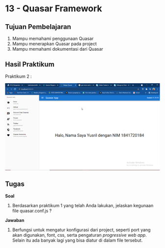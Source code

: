 # 13 - Quasar Framework

## Tujuan Pembelajaran

1. Mampu memahami penggunaan Quasar
2. Mampu menerapkan Quasar pada project
3. Mampu memahami dokumentasi dari Quasar

## Hasil Praktikum

Praktikum 2 :

![quasar-praktikum-2.png](img/quasar-praktikum-2.png)

## Tugas

**Soal**
1. Berdasarkan praktikum 1 yang telah Anda lakukan, jelaskan kegunaan file quasar.conf.js ?

**Jawaban**
1. Berfungsi untuk mengatur konfigurasi dari project, seperti port yang akan digunakan, font, css, serta pengaturan *progressive web app*. Selain itu ada banyak lagi yang bisa diatur di dalam file tersebut.